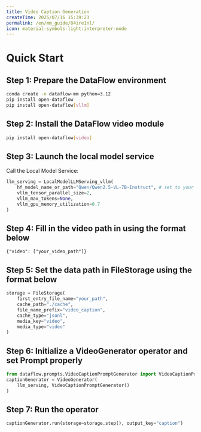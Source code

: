 ```yaml
---
title: Video Caption Generation
createTime: 2025/07/16 15:39:23
permalink: /en/mm_guide/84ire1nl/
icon: material-symbols-light:interpreter-mode
---
```


# Quick Start

## Step 1: Prepare the DataFlow environment
```bash
conda create -n dataflow-mm python=3.12
pip install open-dataflow
pip install open-dataflow[vllm]
```

## Step 2: Install the DataFlow video module
```bash
pip install open-dataflow[video]
```

## Step 3: Launch the local model service

Call the Local Model Service:

```python
llm_serving = LocalModelLLMServing_vllm(
    hf_model_name_or_path="Qwen/Qwen2.5-VL-7B-Instruct", # set to your own model path
    vllm_tensor_parallel_size=2,
    vllm_max_tokens=None,
    vllm_gpu_memory_utilization=0.7
)
```

## Step 4: Fill in the video path in using the format below

```jsonl
{"video": ["your_video_path"]}
```

## Step 5: Set the data path in FileStorage using the format below

```python
storage = FileStorage(
    first_entry_file_name="your_path",
    cache_path="./cache",
    file_name_prefix="video_caption",
    cache_type="jsonl",
    media_key="video",
    media_type="video"
)
```

## Step 6: Initialize a VideoGenerator operator and set Prompt properly
```python
from dataflow.prompts.VideoCaptionPromptGenerator import VideoCaptionPromptGenerator
captionGenerator = VideoGenerator(
    llm_serving, VideoCaptionPromptGenerator()
)
```

## Step 7: Run the operator
```python
captionGenerator.run(storage=storage.step(), output_key="caption")
```
